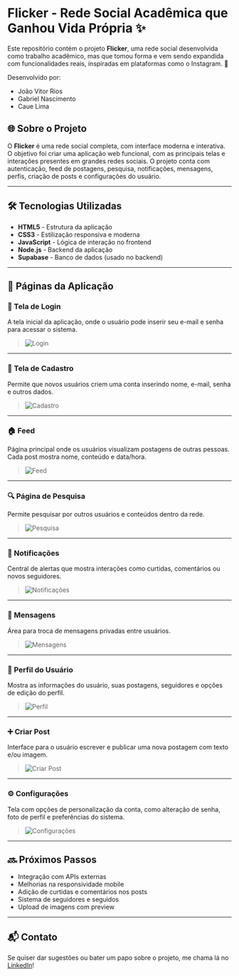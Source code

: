 # Flicker - Rede Social Acadêmica que Ganhou Vida Própria ✨

Este repositório contém o projeto **Flicker**, uma rede social desenvolvida como trabalho acadêmico, mas que tomou forma e vem sendo expandida com funcionalidades reais, inspiradas em plataformas como o Instagram. 🚀

Desenvolvido por:
- João Vitor Rios
- Gabriel Nascimento
- Caue Lima

## 🌐 Sobre o Projeto

O **Flicker** é uma rede social completa, com interface moderna e interativa. O objetivo foi criar uma aplicação web funcional, com as principais telas e interações presentes em grandes redes sociais. O projeto conta com autenticação, feed de postagens, pesquisa, notificações, mensagens, perfis, criação de posts e configurações do usuário.

---

## 🛠 Tecnologias Utilizadas

- **HTML5** - Estrutura da aplicação
- **CSS3** - Estilização responsiva e moderna
- **JavaScript** - Lógica de interação no frontend
- **Node.js** - Backend da aplicação
- **Supabase** - Banco de dados (usado no backend)

---

## 📸 Páginas da Aplicação

### 🔐 Tela de Login

A tela inicial da aplicação, onde o usuário pode inserir seu e-mail e senha para acessar o sistema.

> ![Login](coloque-o-link-da-imagem-aqui)

---

### 📝 Tela de Cadastro

Permite que novos usuários criem uma conta inserindo nome, e-mail, senha e outros dados.

> ![Cadastro](coloque-o-link-da-imagem-aqui)

---

### 🏠 Feed

Página principal onde os usuários visualizam postagens de outras pessoas. Cada post mostra nome, conteúdo e data/hora.

> ![Feed]((https://i.ibb.co/TM5G092h/Design-sem-nome-1.png))

---

### 🔍 Página de Pesquisa

Permite pesquisar por outros usuários e conteúdos dentro da rede.

> ![Pesquisa](coloque-o-link-da-imagem-aqui)

---

### 🔔 Notificações

Central de alertas que mostra interações como curtidas, comentários ou novos seguidores.

> ![Notificações](coloque-o-link-da-imagem-aqui)

---

### 💬 Mensagens

Área para troca de mensagens privadas entre usuários.

> ![Mensagens](coloque-o-link-da-imagem-aqui)

---

### 👤 Perfil do Usuário

Mostra as informações do usuário, suas postagens, seguidores e opções de edição do perfil.

> ![Perfil](coloque-o-link-da-imagem-aqui)

---

### ➕ Criar Post

Interface para o usuário escrever e publicar uma nova postagem com texto e/ou imagem.

> ![Criar Post](coloque-o-link-da-imagem-aqui)

---

### ⚙️ Configurações

Tela com opções de personalização da conta, como alteração de senha, foto de perfil e preferências do sistema.

> ![Configurações](coloque-o-link-da-imagem-aqui)

---

## 🔜 Próximos Passos

- Integração com APIs externas
- Melhorias na responsividade mobile
- Adição de curtidas e comentários nos posts
- Sistema de seguidores e seguidos
- Upload de imagens com preview

---

## 📬 Contato

Se quiser dar sugestões ou bater um papo sobre o projeto, me chama lá no [LinkedIn](https://www.linkedin.com/in/joaovitorrios/)!
